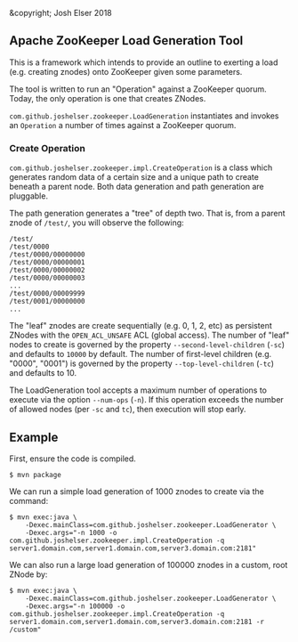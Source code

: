 &copyright; Josh Elser 2018

## Apache ZooKeeper Load Generation Tool

This is a framework which intends to provide an outline to exerting a load (e.g. creating znodes) onto
ZooKeeper given some parameters.

The tool is written to run an "Operation" against a ZooKeeper quorum. Today, the only operation is one that
creates ZNodes.

`com.github.joshelser.zookeeper.LoadGeneration` instantiates and invokes an `Operation` a number of times against
a ZooKeeper quorum.

### Create Operation

`com.github.joshelser.zookeeper.impl.CreateOperation` is a class which generates random data of a certain size
and a unique path to create beneath a parent node. Both data generation and path generation are pluggable.

The path generation generates a "tree" of depth two. That is, from a parent znode of `/test/`, you will observe
the following:

```
/test/
/test/0000
/test/0000/00000000
/test/0000/00000001
/test/0000/00000002
/test/0000/00000003
...
/test/0000/00009999
/test/0001/00000000
...
```

The "leaf" znodes are create sequentially (e.g. 0, 1, 2, etc) as persistent ZNodes with the `OPEN_ACL_UNSAFE` ACL (global
access). The number of "leaf" nodes to create is governed by the property `--second-level-children` (`-sc`) and defaults
to `10000` by default. The number of first-level children (e.g. "0000", "0001") is governed by the property `--top-level-children`
(`-tc`) and defaults to 10.

The LoadGeneration tool accepts a maximum number of operations to execute via the option `--num-ops` (`-n`). If this
operation exceeds the number of allowed nodes (per `-sc` and `tc`), then execution will stop early.

## Example

First, ensure the code is compiled.

```
$ mvn package
```

We can run a simple load generation of 1000 znodes to create via the command:

```
$ mvn exec:java \
    -Dexec.mainClass=com.github.joshelser.zookeeper.LoadGenerator \
    -Dexec.args="-n 1000 -o com.github.joshelser.zookeeper.impl.CreateOperation -q server1.domain.com,server1.domain.com,server3.domain.com:2181"
```

We can also run a large load generation of 100000 znodes in a custom, root ZNode by:

```
$ mvn exec:java \
    -Dexec.mainClass=com.github.joshelser.zookeeper.LoadGenerator \
    -Dexec.args="-n 100000 -o com.github.joshelser.zookeeper.impl.CreateOperation -q server1.domain.com,server1.domain.com,server3.domain.com:2181 -r /custom"
```
